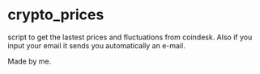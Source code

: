 # crypto_prices
script to get the lastest prices and fluctuations from coindesk. Also if you input your email it sends you automatically an e-mail.

Made by me.
